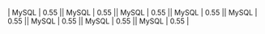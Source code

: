| MySQL | 0.55 || MySQL | 0.55 || MySQL | 0.55 || MySQL | 0.55 || MySQL | 0.55 || MySQL | 0.55 || MySQL | 0.55 || MySQL | 0.55 |